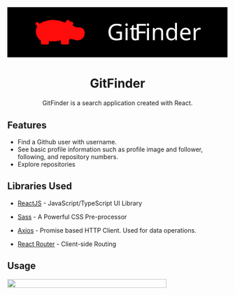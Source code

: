 <img src='/public/assets/banner.svg' alt='banner' />

<h1 align='center'>GitFinder</h1>
<p align='center'>GitFinder is a search application created with React.</p>


## Features

- Find a Github user with username.
- See basic profile information such as profile image and follower, following, and repository numbers.
- Explore repositories  

## Libraries Used


- [ReactJS] - JavaScript/TypeScript UI Library
- [Sass] - A Powerful CSS Pre-processor
- [Axios] - Promise based HTTP Client. Used for data operations.
- [React Router] - Client-side Routing

   [ReactJS]: <https://reactjs.org/>
   [Sass]: <https://sass-lang.com/>
   [Axios]: <https://axios-http.com/>
   [React Router]: <https://reactrouter.com/>

## Usage

<img src="/public/assets/usage.gif" width="85%" height="75%"/>

